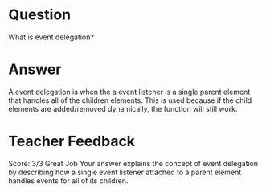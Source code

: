 # Question

What is event delegation?

# Answer

A event delegation is when the a event listener is a single parent element that handles all of the children elements. This is used because if the child elements are added/removed dynamically, the function will still work.

# Teacher Feedback

Score: 3/3
Great Job
Your answer explains the concept of event delegation by describing how a single event listener attached to a parent element handles events for all of its children.
